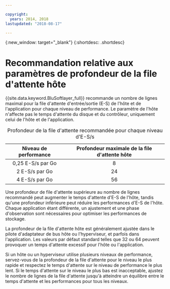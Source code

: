 ```yaml
---

copyright:
  years: 2014, 2018
lastupdated: "2018-08-17"

---
```

{:new_window: target="_blank"}
{:shortdesc: .shortdesc}

# Recommandation relative aux paramètres de profondeur de la file d'attente hôte

{{site.data.keyword.BluSoftlayer_full}} recommande un nombre de lignes maximal pour la file d'attente d'entrée/sortie (E-S) de l'hôte et de l'application pour chaque niveau de performance. Le paramètre de l'hôte n'affecte pas le temps d'attente du disque et du contrôleur, uniquement celui de l'hôte et de l'application.

<table align="center">
  <caption>Profondeur de la file d'attente recommandée pour chaque niveau d'E-S/s</caption>
        <thead>
	    <tr>
		<th>Niveau de performance</th>
		<th>Profondeur maximale de la file d'attente hôte</th>
	    </tr>
	</thead>
	<tbody>
   	    <tr>
		<td style="text-align: center; vertical-align: middle;">0,25 E-S/s par Go</td>
		<td style="text-align: center; vertical-align: middle;">8</td>
	    </tr>
	    <tr>
		<td style="text-align: center; vertical-align: middle;">2 E-S/s par Go</td>
		<td style="text-align: center; vertical-align: middle;">24</td>
	    </tr>
	    <tr>
		<td style="text-align: center; vertical-align: middle;">4 E-S/s par Go</td>
		<td style="text-align: center; vertical-align: middle;">56</td>
            </tr>
         </tbody>
</table>

Une profondeur de file d'attente supérieure au nombre de lignes recommandé peut augmenter le temps d'attente d'E-S de l'hôte, tandis qu'une profondeur inférieure peut réduire les performances d'E-S de l'hôte. Chaque application étant différente, un ajustement et une phase d'observation sont nécessaires pour optimiser les performances de stockage.

La profondeur de la file d'attente hôte est généralement ajustée dans le pilote d'adaptateur de bus hôte ou l'hyperviseur, et parfois dans l'application. Les valeurs par défaut standard telles que 32 ou 64 peuvent provoquer un temps d'attente excessif pour l'hôte ou l'application.

Si un hôte ou un hyperviseur utilise plusieurs niveaux de performance, servez-vous de la profondeur de la file d'attente pour le niveau le plus rapide et respectez le temps d'attente sur le niveau de performance le plus lent. Si le temps d'attente sur le niveau le plus bas est inacceptable, ajustez le nombre de lignes de la file d'attente jusqu'à atteindre un équilibre entre le temps d'attente et les performances pour tous les niveaux.
